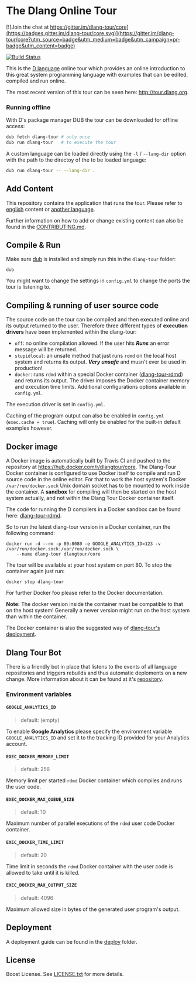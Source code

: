# The Dlang Online Tour

[![Join the chat at https://gitter.im/dlang-tour/core](https://badges.gitter.im/dlang-tour/core.svg)](https://gitter.im/dlang-tour/core?utm_source=badge&utm_medium=badge&utm_campaign=pr-badge&utm_content=badge)

[![Build Status](https://travis-ci.org/dlang-tour/core.svg?branch=master)](https://travis-ci.org/dlang-tour/core)

This is the [D language](https://dlang.org) online tour which
provides an online introduction to this great system programming language
with examples that can be edited, compiled and run online.

The most recent version of this tour can be seen here: http://tour.dlang.org.

### Running offline

With D's package manager DUB the tour can be downloaded for offline access:

```sh
dub fetch dlang-tour # only once
dub run dlang-tour   # to execute the tour
```

A custom language can be loaded directly using the `-l` / `--lang-dir` option
with the path to the directoy of the to be loaded language:

```sh
dub run dlang-tour -- --lang-dir .
```

## Add Content

This repository contains the application that runs the tour.
Please refer to [english](https://github.com/dlang-tour/english)
content or [another language](https://github.com/dlang-tour).

Further information on how to add or change existing content can also be found
in the [CONTRIBUTING.md](CONTRIBUTING.md).

## Compile & Run

Make sure [dub](http://code.dlang.org/download) is installed and simply run this in
the `dlang-tour` folder:

	dub

You might want to change the settings in `config.yml` to change
the ports the tour is listening to.

## Compiling & running of user source code

The source code on the tour can be compiled and then executed online and its output returned
to the user. Therefore three different types of **execution drivers** have been
implemented within the dlang-tour:

 * `off`: no online compilation allowed. If the user hits ***Runs*** an error message
   will be returned.
 * `stupidlocal`: an unsafe method that just runs `rdmd` on the local host system
   and returns its output. ***Very unsafe*** and musn't ever be used in production!
 * `docker`: runs `rdmd` within a special Docker container ([dlang-tour-rdmd](https://github.com/dlang-tour/core-rdmd))
   and returns its output. The driver imposes the Docker container memory and
   execution time limits. Additional configurations options available in `config.yml`.

The execution driver is set in `config.yml`.

Caching of the program output can also be enabled in `config.yml` (`exec.cache = true`). Caching
will only be enabled for the built-in default examples however.

## Docker image

A Docker image is automatically built by Travis CI and pushed to the repository
at https://hub.docker.com/r/dlangtour/core. The Dlang-Tour Docker container
is configured to use Docker itself to compile and run D source code
in the online editor. For that to work the host system's Docker `/var/run/docker.sock`
Unix domain socket has to be mounted to work inside the container. A
**sandbox** for compiling will then be started on the host system actually,
and not within the Dlang Tour Docker container itself.

The code for running the D compilers in a Docker sandbox can be found here:
[dlang-tour-rdmd](https://github.com/dlang-tour/core-exec).

So to run the latest dlang-tour
version in a Docker container, run the following command:

	docker run -d --rm -p 80:8080 -e GOOGLE_ANALYTICS_ID=123 -v /var/run/docker.sock:/var/run/docker.sock \
		--name dlang-tour dlangtour/core

The tour will be available at your host system on port 80. To stop the container
again just run:

	docker stop dlang-tour

For further Docker foo please refer to the Docker documentation.

**Note:** The docker version inside the container must be compatible
to that on the host system! Generally a newer version might run
on the host system than within the container.

The Docker container is also the suggested way
of [dlang-tour's deployment](deploy/README.md).

## Dlang Tour Bot

There is a friendly bot in place that listens to the events of all language repositories and triggers rebuilds and thus automatic deploments on a new change.
More information about it can be found at it's [repository](https://github.com/dlang-tour/bot).

### Environment variables

#### `GOOGLE_ANALYTICS_ID`

> default: (empty)

To enable **Google Analytics** please specify the environment variable
`GOOGLE_ANALYTICS_ID` and set it to the tracking ID provided
for your Analytics account.

#### `EXEC_DOCKER_MEMORY_LIMIT`

> default: 256

Memory limit per started `rdmd` Docker container which compiles
and runs the user code.

#### `EXEC_DOCKER_MAX_QUEUE_SIZE`

> default: 10

Maximum number of parallel executions of the `rdmd` user code
Docker container.

#### `EXEC_DOCKER_TIME_LIMIT`

> default: 20

Time limit in seconds the `rdmd` Docker container with the user
code is allowed to take until it is killed.

#### `EXEC_DOCKER_MAX_OUTPUT_SIZE`

> default: 4096

Maximum allowed size in bytes of the generated user program's output.

## Deployment

A deployment guide can be found in the [deploy](deploy/README.md)
folder.

## License

Boost License. See [LICENSE.txt](LICENSE.txt) for more details.
